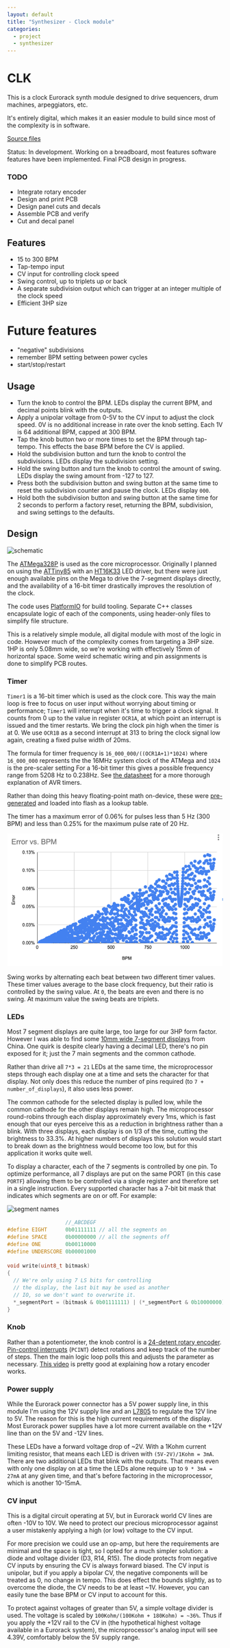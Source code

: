 ```yaml
---
layout: default
title: "Synthesizer - Clock module"
categories:
  - project
  - synthesizer
---
```


# CLK

This is a clock Eurorack synth module designed to drive sequencers, drum machines, arpeggiators, etc.

It's entirely digital, which makes it an easier module to build since most of the complexity is in software.

[Source files](https://github.com/rabidaudio/synthesizer/tree/clock/clock)

Status: In development. Working on a breadboard, most features software features have been implemented. Final PCB design in progress.

### TODO

- Integrate rotary encoder
- Design and print PCB
- Design panel cuts and decals
- Assemble PCB and verify
- Cut and decal panel

## Features

- 15 to 300 BPM
- Tap-tempo input
- CV input for controlling clock speed
- Swing control, up to triplets up or back
- A separate subdivision output which can trigger at an integer multiple of the clock speed
- Efficient 3HP size

# Future features

- "negative" subdivisions
- remember BPM setting between power cycles
- start/stop/restart

## Usage

- Turn the knob to control the BPM. LEDs display the current BPM, and decimal points blink with the outputs.
- Apply a unipolar voltage from 0-5V to the CV input to adjust the clock speed. 0V is no additional increase in rate over the knob setting. Each 1V is 64 additional BPM, capped at 300 BPM.
- Tap the knob button two or more times to set the BPM through tap-tempo. This effects the base BPM before the CV is applied.
- Hold the subdivision button and turn the knob to control the subdivisions. LEDs display the subdivision setting.
- Hold the swing button and turn the knob to control the amount of swing. LEDs display the swing amount from -127 to 127.
- Press both the subdivision button and swing button at the same time to reset the subdivision counter and pause the clock. LEDs display `000`.
- Hold both the subdivision button and swing button at the same time for 2 seconds to perform a factory reset, returning the BPM, subdivision, and swing settings to the defaults.

## Design

![schematic](/images/clock_schematic.png)

The [ATMega328P](/resources#ATMega328P) is used as the core microprocessor. Originally I planned on using the [ATTiny85](/resources#ATTiny85) with an [HT16K33](resources#HT16K33) LED driver, but there were just enough available pins on the Mega to drive the 7-segment displays directly, and the availability of a 16-bit timer drastically improves the resolution of the clock.

The code uses [PlatformIO](https://platformio.org/) for build tooling. Separate C++ classes encapsulate logic of each of the components, using header-only files to simplify file structure.

This is a relatively simple module, all digital module with most of the logic in code. However much of the complexity comes from targeting a 3HP size. 1HP is only 5.08mm wide, so we're working with effectively 15mm of horizontal space. Some weird schematic wiring and pin assignments is done to simplify PCB routes.

### Timer

`Timer1` is a 16-bit timer which is used as the clock core. This way the main loop is free to focus on user input without worrying about timing or performance; `Timer1` will interrupt when it's time to trigger a clock signal. It counts from 0 up to the value in register `OCR1A`, at which point an interrupt is issued and the timer restarts. We bring the clock pin high when the timer is at 0. We use `OCR1B` as a second interrupt at 313 to bring the clock signal low again, creating a fixed pulse width of 20ms.

The formula for timer frequency is `16_000_000/((OCR1A+1)*1024)` where `16_000_000` represents the the 16MHz system clock of the ATMega and `1024` is the pre-scaler setting For a 16-bit timer this gives a possible frequency range from 5208 Hz to 0.238Hz. See [the datasheet](/resources#ATMega328P) for a more thorough explanation of AVR timers.

Rather than doing this heavy floating-point math on-device, these were [pre-generated](https://docs.google.com/spreadsheets/d/e/2PACX-1vRYF0LwfJ1-PHLnWnM49WWA0hqCR1MDAl3SorFMbPlyfnnnua1AY_6QSFmG-xYukErxw6XOodOVI3JO/pubhtml) and loaded into flash as a lookup table.

The timer has a maximum error of 0.06% for pulses less than 5 Hz (300 BPM) and less than 0.25% for the maximum pulse rate of 20 Hz.

![BPM vs Error](/images/clock_module_bpm_error.png)

Swing works by alternating each beat between two different timer values. These timer values average to the base clock frequency, but their ratio is controlled by the swing value. At `0`, the beats are even and there is no swing. At maximum value the swing beats are triplets.

<!-- TODO: subdivisions -->

### LEDs

Most 7 segment displays are quite large, too large for our 3HP form factor. However I was able to find some [10mm wide 7-segment displays](/resources#SM460281N) from China. One quirk is despite clearly having a decimal LED, there's no pin exposed for it; just the 7 main segments and the common cathode.

Rather than drive all `7*3 = 21` LEDs at the same time, the microprocessor steps through each display one at a time and sets the character for that display. Not only does this reduce the number of pins required (to `7 + number_of_displays`), it also uses less
power.

The common cathode for the selected display is pulled low, while the common cathode for the other displays remain high. The microprocessor round-robins through each display approximately every 1ms, which is fast enough that our eyes perceive this as a reduction in brightness rather than a blink. With three displays, each display is on 1/3 of the time, cutting the brightness to 33.3%. At higher numbers of displays this solution would start to break down as the brightness would become too low, but for this application it works quite well.

To display a character, each of the 7 segments is controlled by one pin. To optimize performance, all 7 displays are put on the same PORT (in this case `PORTF`) allowing them to be controlled via a single register and therefore set in a single instruction. Every supported character has a 7-bit bit mask that indicates which segments are on or off. For example:

![segment names](/images/7segment-names.png)

```cpp
                   //_ABCDEGF
#define EIGHT      0b01111111 // all the segments on
#define SPACE      0b00000000 // all the segments off
#define ONE        0b00110000
#define UNDERSCORE 0b00001000

void write(uint8_t bitmask)
{
  // We're only using 7 LS bits for controlling
  // the display, the last bit may be used as another
  // IO, so we don't want to overwrite it.
  *_segmentPort = (bitmask & 0b01111111) | (*_segmentPort & 0b10000000);
}
```


### Knob

Rather than a potentiometer, the knob control is a [24-detent rotary encoder](/resources#PEC11R). [Pin-control interrupts](https://www.electrosoftcloud.com/en/pcint-interrupts-on-arduino/) (`PCINT`) detect rotations and keep track of the number of steps. Then the main logic loop polls this and adjusts the parameter as necessary. [This video](https://www.youtube.com/watch?v=v4BbSzJ-hz4) is pretty good at explaining how a rotary encoder works.


### Power supply

While the Eurorack power connector has a 5V power supply line, in this module I'm using the 12V supply line and an [L7805](/resources#LM7805) to regulate the 12V line to 5V. The reason for this is the high current requirements of the display. Most Eurorack power supplies have a lot more current available on the +12V line than on the 5V and -12V lines.

These LEDs have a forward voltage drop of ~2V. With a 1Kohm current limiting resistor, that means each LED is driven with `(5V-2V)/1Kohm = 3mA`. There are two additional LEDs that blink with the outputs. That means even with only one display on at a time the LEDs alone require up to `9 * 3mA = 27mA` at any given time, and that's before factoring in the microprocessor, which is another 10-15mA.

### CV input

This is a digital circuit operating at 5V, but in Eurorack world CV lines are often -10V to 10V. We need to protect our precious microprocessor against a user mistakenly applying a high (or low) voltage to the CV input.

For more precision we could use an op-amp, but here the requirements are minimal and the space is tight, so I opted for a much simpler solution: a diode and voltage divider (D3, R14, R15). The diode protects from negative CV inputs by ensuring the CV is always forward biased. The CV input is unipolar, but if you apply a bipolar CV, the negative components will be treated as 0, no change in tempo. This does effect the bounds slightly, as to overcome the diode, the CV needs to be at least ~1V. However, you can easily tune the base BPM or CV input to account for this.

To protect against voltages of greater than 5V, a simple voltage divider is used. The voltage is scaled by `100Kohm/(100Kohm + 180Kohm) = ~36%`. Thus if you apply the +12V rail to the CV in (the hypothetical highest voltage available in a Eurorack system), the microprocessor's analog input will see 4.39V, comfortably below the 5V supply range.


<!-- LPF? -->
<!-- older rotary encoder designs? -->